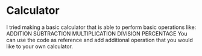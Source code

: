 # Calculator
I tried making a basic calculator that is able to perform basic operations like:
  ADDITION
  SUBTRACTION
  MULTIPLICATION
  DIVISION
  PERCENTAGE
You can use the code as reference and add additional operation that you would like to your own calculator.
